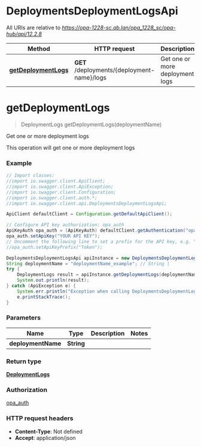 # DeploymentsDeploymentLogsApi

All URIs are relative to *https://opa-1228-sc.qb.lan/opa_1228_sc/opa-hub/api/12.2.8*

Method | HTTP request | Description
------------- | ------------- | -------------
[**getDeploymentLogs**](DeploymentsDeploymentLogsApi.md#getDeploymentLogs) | **GET** /deployments/{deployment-name}/logs | Get one or more deployment logs


<a name="getDeploymentLogs"></a>
# **getDeploymentLogs**
> DeploymentLogs getDeploymentLogs(deploymentName)

Get one or more deployment logs

This operation will get one or more deployment logs

### Example
```java
// Import classes:
//import io.swagger.client.ApiClient;
//import io.swagger.client.ApiException;
//import io.swagger.client.Configuration;
//import io.swagger.client.auth.*;
//import io.swagger.client.api.DeploymentsDeploymentLogsApi;

ApiClient defaultClient = Configuration.getDefaultApiClient();

// Configure API key authorization: opa_auth
ApiKeyAuth opa_auth = (ApiKeyAuth) defaultClient.getAuthentication("opa_auth");
opa_auth.setApiKey("YOUR API KEY");
// Uncomment the following line to set a prefix for the API key, e.g. "Token" (defaults to null)
//opa_auth.setApiKeyPrefix("Token");

DeploymentsDeploymentLogsApi apiInstance = new DeploymentsDeploymentLogsApi();
String deploymentName = "deploymentName_example"; // String | 
try {
    DeploymentLogs result = apiInstance.getDeploymentLogs(deploymentName);
    System.out.println(result);
} catch (ApiException e) {
    System.err.println("Exception when calling DeploymentsDeploymentLogsApi#getDeploymentLogs");
    e.printStackTrace();
}
```

### Parameters

Name | Type | Description  | Notes
------------- | ------------- | ------------- | -------------
 **deploymentName** | **String**|  |

### Return type

[**DeploymentLogs**](DeploymentLogs.md)

### Authorization

[opa_auth](../README.md#opa_auth)

### HTTP request headers

 - **Content-Type**: Not defined
 - **Accept**: application/json

